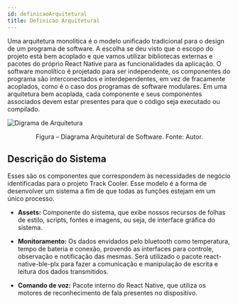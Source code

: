```yaml
---
id: definicaoArquitetural
title: Definicao Arquitetural
---
```


Uma arquitetura monolítica é o modelo unificado tradicional para o design de
um programa de software. A escolha se deu visto que o escopo do projeto está bem
acoplado e que vamos utilizar bibliotecas externas e pacotes do próprio React Native para
as funcionalidades da aplicação.
O software monolítico é projetado para ser independente, os componentes do programa são interconectados e interdependentes, em vez de fracamente acoplados, como é
o caso dos programas de software modulares. Em uma arquitetura bem acoplada, cada componente e seus componentes associados devem estar presentes para que o código seja
executado ou compilado.

![Digrama de Arquitetura](https://github.com/track-cooler/app_track_cooler/blob/docs/docs/assets/diagrama_monol%C3%ADtico.png?raw=true)

<center>Figura – Diagrama Arquitetural de Software. Fonte: Autor.</center>


##  Descrição do Sistema

Esses são os componentes que correspondem às necessidades de negócio identificadas para o projeto Track Cooler. Esse modelo é a forma de desenvolver um sistema a fim de que todas as funções estejam em um único processo.

* **Assets:** Componente do sistema, que exibe nossos recursos de folhas de estilo,
scripts, fontes e imagens, ou seja, de interface gráfica do sistema.

* **Monitoramento:** Os dados envidados pelo bluetooth como temperatura, tempo
de bateria e conexão, provendo as interfaces para controle, observação e notificação das mesmas. Será utilizado o pacote react-native-ble-plx para fazer a comunicação e manipulação de escrita e leitura dos dados transmitidos.

* **Comando de voz:** Pacote interno do React Native, que utiliza os motores de
reconhecimento de fala presentes no dispositivo.

